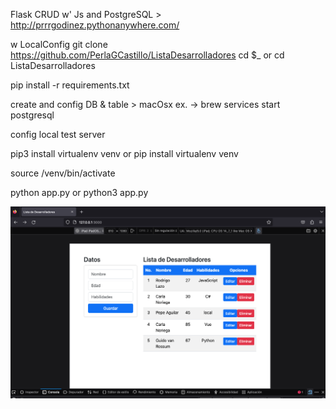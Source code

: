 Flask CRUD w' Js and PostgreSQL > http://prrrgodinez.pythonanywhere.com/



w LocalConfig 
git clone  https://github.com/PerlaGCastillo/ListaDesarrolladores
cd $_ or cd ListaDesarrolladores


pip install -r requirements.txt

create and config DB & table > macOsx ex. -> brew services start postgresql

config local test server 

pip3 install virtualenv venv or pip install virtualenv venv

source /venv/bin/activate

python app.py or python3 app.py 


<picture>
  <source media="(prefers-color-scheme: dark)" srcset="https://github.com/PerlaGCastillo/ListaDesarrolladores/blob/main/assets/tabla.png">
  <source media="(prefers-color-scheme: light)" srcset="https://github.com/PerlaGCastillo/ListaDesarrolladores/blob/main/assets/editarSinSortData.png">
  <img alt="Shows an illustrated sun in light mode and a moon with stars in dark mode." src="https://github.com/PerlaGCastillo/ListaDesarrolladores/blob/main/assets/Ipadresponsive.png">

  <source media="(prefers-color-scheme: light)" srcset="https://github.com/PerlaGCastillo/ListaDesarrolladores/blob/main/assets/responsive.png">
</picture>

